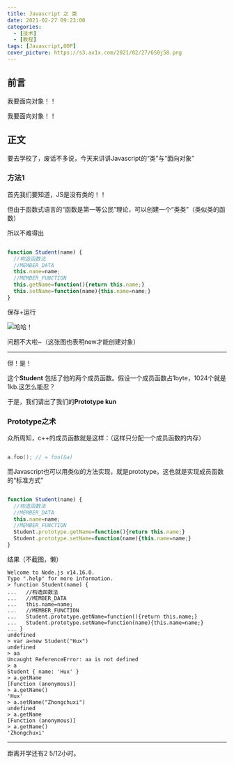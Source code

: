 ```yaml
---
title: Javascript 之 类
date: 2021-02-27 09:23:00
categories: 
  - [技术]
  - [教程]
tags: [Javascript,OOP]
cover_picture: https://s3.ax1x.com/2021/02/27/6S0j58.png
---
```


## 前言

我要面向对象！！

我要面向对象！！

<!--more-->

## 正文

要去学校了，废话不多说，今天来讲讲Javascript的“类”与“面向对象”

### 方法1

首先我们要知道，JS是没有类的！！

但由于函数式语言的“函数是第一等公民”理论，可以创建一个“类类”（类似类的函数）

所以不难得出

```javascript

function Student(name) {
  //构造函数法  
  //MEMBER_DATA
  this.name=name;
  //MEMBER_FUNCTION
  this.getName=function(){return this.name;}
  this.setName=function(name){this.name=name;}
}
```

保存+运行

![](https://s3.ax1x.com/2021/02/27/6S0j58.png "哈哈！")

问题不大啦~（这张图也表明new才能创建对象）

***

但！是！

这个**Student** 包括了他的两个成员函数。假设一个成员函数占1byte，1024个就是1kb.这怎么能忍？

于是，我们请出了我们的**Prototype kun**

### Prototype之术

众所周知，c++的成员函数就是这样：（这样只分配一个成员函数的内存）

```cpp

a.foo(); // = foo(&a)
```

而Javascript也可以用类似的方法实现，就是prototype。这也就是实现成员函数的“标准方式”
```javascript

function Student(name) {
  //构造函数法  
  //MEMBER_DATA
  this.name=name;
  //MEMBER_FUNCTION
  Student.prototype.getName=function(){return this.name;}
  Student.prototype.setName=function(name){this.name=name;}
}

```

结果（不截图，懒）

```
Welcome to Node.js v14.16.0.
Type ".help" for more information.
> function Student(name) {
...   //构造函数法
...   //MEMBER_DATA
...   this.name=name;
...   //MEMBER_FUNCTION
...   Student.prototype.getName=function(){return this.name;}
...   Student.prototype.setName=function(name){this.name=name;}
... }
undefined
> var a=new Student("Hux")
undefined
> aa
Uncaught ReferenceError: aa is not defined
> a
Student { name: 'Hux' }
> a.getName
[Function (anonymous)]
> a.getName()
'Hux'
> a.setName("Zhongchuxi")
undefined
> a.getName
[Function (anonymous)]
> a.getName()
'Zhongchuxi'
```

***

距离开学还有2 5/12小时。
